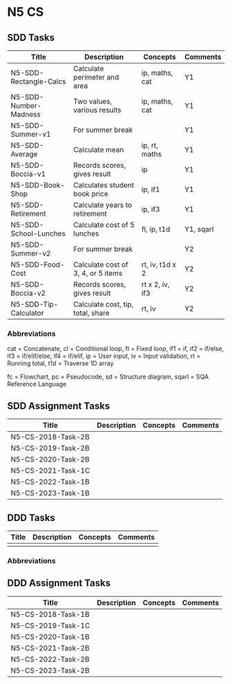 # N5 CS

## SDD Tasks

| Title                  | Description                        | Concepts        | Comments |
| -----                  | -----------                        | --------        | -------- |
| N5-SDD-Rectangle-Calcs | Calculate perimeter and area       | ip, maths, cat  | Y1 |
| N5-SDD-Number-Madness  | Two values, various results        | ip, maths, cat  | Y1 |
| N5-SDD-Summer-v1       | For summer break                   |                 | Y1 |
| N5-SDD-Average         | Calculate mean                     | ip, rt, maths   | Y1 |
| N5-SDD-Boccia-v1       | Records scores, gives result       | ip              | Y1 |
| N5-SDD-Book-Shop       | Calculates student book price      | ip, if1         | Y1 |
| N5-SDD-Retirement      | Calculate years to retirement      | ip, if3         | Y1 |
| N5-SDD-School-Lunches  | Calculate cost of 5 lunches        | fl, ip, t1d     | Y1, sqarl |
| N5-SDD-Summer-v2       | For summer break                   |                 | Y2 |
| N5-SDD-Food-Cost       | Calculate cost of 3, 4, or 5 items | rt, iv, t1d x 2 | Y2 |
| N5-SDD-Boccia-v2       | Records scores, gives result       | rt x 2, iv, if3 | Y2 |
| N5-SDD-Tip-Calculator  | Calculate cost, tip, total, share  | rt, iv          | Y2 |

### Abbreviations

cat = Concatenate,
cl = Conditional loop,
fl = Fixed loop,
if1 = if,
if2 = if/else,
if3 = if/elif/else,
if4 = if/elif,
ip = User input,
iv = Input validation,
rt = Running total,
t1d = Traverse 1D array

fc = Flowchart,
pc = Pseudocode,
sd = Structure diagram,
sqarl = SQA Reference Language

## SDD Assignment Tasks

| Title              | Description | Concepts | Comments |
| -----              | ----------- | -------- | -------- |
| N5-CS-2018-Task-2B | | | |
| N5-CS-2019-Task-2B | | | |
| N5-CS-2020-Task-2B | | | |
| N5-CS-2021-Task-1C | | | |
| N5-CS-2022-Task-1B | | | |
| N5-CS-2023-Task-1B | | | |

## DDD Tasks

| Title         | Description | Concepts | Comments |
| -----         | ----------- | -------- | -------- |
| | | | |

### Abbreviations

## DDD Assignment Tasks

| Title              | Description | Concepts | Comments |
| -----              | ----------- | -------- | -------- |
| N5-CS-2018-Task-1B | | | |
| N5-CS-2019-Task-1C | | | |
| N5-CS-2020-Task-1B | | | |
| N5-CS-2021-Task-2B | | | |
| N5-CS-2022-Task-2B | | | |
| N5-CS-2023-Task-2B | | | |
